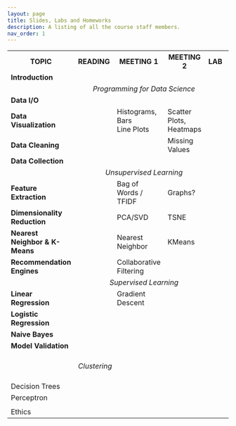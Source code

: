 ```yaml
---
layout: page
title: Slides, Labs and Homeworks
description: A listing of all the course staff members.
nav_order: 1
---
```




<table>
  <tr>
  <!-- <th>#</th> -->
  <th>TOPIC</th><th>READING</th><th>MEETING 1</th><th>MEETING 2</th><th>LAB</th><th>WRITTEN<br/>ASSIGNMENT</th>
</tr>
  <tr>
    <!-- <td>0</td> -->
    <td><b>Introduction</b></td>
    <td style=""><center></center></td>
    <td><center></center></td>
    <td ></td>
    <td ></td>
    <td><center></center></td>
  </tr>
  <tr>
    <td colspan="6"><i><center>Programming for Data Science</center></i></td>
  </tr>
  <tr>
    <!-- <td>1</td> -->
    <td><b>Data I/O</b></td>
    <td style=""><center></center></td>
    <td><center></center></td>
    <td ></td>
    <td ></td>
    <td><center></center></td>
  </tr>
  <tr>
    <!-- <td>2</td> -->
    <td><b>Data Visualization</b></td>
    <td style=""><center></center></td>
    <td >Histograms, Bars<br/>Line Plots</td>
    <td >Scatter Plots,<br/>Heatmaps</td>
    <td><center></center></td>
    <td><center></center></td>
  </tr>
  <tr>
    <!-- <td>3</td> -->
    <td><b>Data Cleaning</b></td>
    <td style=""><center></center></td>
    <td><center></center></td>
    <td >Missing Values</td>
    <td ></td>
    <td><center></center></td>
  </tr>
  <tr>
  <tr>
    <!-- <td>4</td> -->
    <td><b>Data Collection</b></td>
    <td style=""><center></center></td>
    <td><center></center></td>
    <td ></td>
    <td ></td>
    <td><center></center></td>
  </tr>
  <!-- <tr>
    <td>Collecting Data</td>
    <td style=""><center></center></td>
    <td >Web Scraping</td>
    <td >APIs</td>
    <td><center></center></td>
    <td><center></center></td>
  </tr> -->
  <tr>
    <td colspan="6"><center><i>Unsupervised Learning</i></center></td>
  </tr>
  <tr>
    <!-- <td>5</td> -->
    <td><b>Feature Extraction</b></td>
    <td style=""><center></center></td>
    <td>Bag of Words / TFIDF</td>
    <td >Graphs?</td>
    <td ></td>
    <td><center></center></td>
  </tr>
  <tr>
    <!-- <td>6</td> -->
    <td><b>Dimensionality Reduction</b></td>
    <td style=""><center></center></td>
    <td><center></center>PCA/SVD</td>
    <td >TSNE</td>
    <td ></td>
    <td><center></center></td>
  </tr>
  <tr>
    <!-- <td>7</td> -->
    <td><b>Nearest Neighbor & K-Means</b></td>
    <td style=""><center></center></td>
    <td>Nearest Neighbor</td>
    <td >KMeans</td>
    <td ></td>
    <td><center></center></td>
  </tr>
  <tr>
  <tr>
    <!-- <td>8</td> -->
    <td><b>Recommendation Engines</b></td>
    <td style=""><center></center></td>
    <td>Collaborative Filtering</td>
    <td ></td>
    <td ></td>
    <td><center></center></td>
  </tr>
  <tr>
    <td colspan="6"><center><i>Supervised Learning</i></center></td>
  </tr>
  <tr>
    <!-- <td>9</td> -->
    <td><b>Linear Regression</b></td>
    <td style=""><center></center></td>
    <td>Gradient Descent</td>
    <td ></td>
    <td ></td>
    <td><center></center></td>
  </tr>
  <tr>
    <!-- <td>10</td> -->
    <td><b>Logistic Regression</b></td>
    <td style=""><center></center></td>
    <td><center></center></td>
    <td ></td>
    <td ></td>
    <td><center></center></td>
  </tr>
  
  <tr>
    <!-- <td>11</td> -->
    <td><b>Naive Bayes</b></td>
    <td style=""><center></center></td>
    <td><center></center></td>
    <td ></td>
    <td ></td>
    <td><center></center></td>
  </tr>
  <tr>
    <!-- <td>12</td> -->
    <td><b>Model Validation</b></td>
    <td style=""><center></center></td>
    <td><center></center></td>
    <td ></td>
    <td ></td>
    <td><center></center></td>
  </tr>
  <tr>
    <td></td><td colspan="7"><i><br/>Clustering<br/><br/></i></td>
  </tr>
  <tr>
    <!-- <td>13</td> -->
    <td>Decision Trees</td>
    <td style=""><center></center></td>
    <td><center></center></td>
    <td ></td>
    <td ></td>
    <td><center></center></td>
  </tr>
  <tr>
    <!-- <td>14</td> -->
    <td>Perceptron</td>
    <td style=""><center></center></td>
    <td><center></center></td>
    <td ></td>
    <td ></td>
    <td><center></center></td>
  </tr>
  <tr>
    <!-- <td>15</td> -->
    <td></td>
    <td style=""><center></center></td>
    <td><center></center></td>
    <td ></td>
    <td ></td>
    <td><center></center></td>
  </tr>
  <tr>
    <!-- <td>16</td> -->
    <td>Ethics</td>
    <td style=""><center></center></td>
    <td><center></center></td>
    <td ></td>
    <td ></td>
    <td><center></center></td>
  </tr>
</table>
  

<br/>

<!-- 
| Topic        | Textbook Reading          | Lecture 1 | Lecture 2 | Written Assignment | Lab |
|:-------------|:------------------|:------|:------|:------|:------|
| Introduction | good swedish fish | nice  |nice  |nice  |nice  |
| Data I/O | good and plenty   | nice  |nice  |nice  |nice  |
| Plotting Data | good `oreos`      | hmm   |nice  |nice  |nice  |
| Collecting Data | good `zoute` drop | yumm  |nice  |nice  |nice  |
| Introduction | good swedish fish | nice  |nice  |nice  |nice  |
| Data I/O | good and plenty   | nice  |nice  |nice  |nice  |
| Plotting Data | good `oreos`      | hmm   |nice  |nice  |nice  |
| Collecting Data | good `zoute` drop | yumm  |nice  |nice  |nice  | -->

